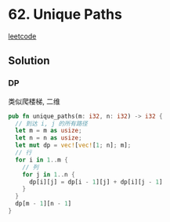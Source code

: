 # 62. Unique Paths

[leetcode](https://leetcode-cn.com/problems/unique-paths/)

## Solution

### DP

类似爬楼梯, 二维

```rs
pub fn unique_paths(m: i32, n: i32) -> i32 {
  // 到达 i, j 的所有路径
  let m = m as usize;
  let n = n as usize;
  let mut dp = vec![vec![1; n]; m];
  // 行
  for i in 1..m {
    // 列
    for j in 1..n {
      dp[i][j] = dp[i - 1][j] + dp[i][j - 1]
    }
  }
  dp[m - 1][n - 1]
}
```

###